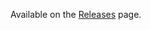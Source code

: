 Available on the [Releases](https://github.com/Vonter/karnataka-health-spatial-data/releases) page.
